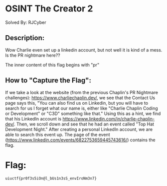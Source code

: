
# OSINT The Creator 2
Solved By: RJCyber

## Description:
Wow Charlie even set up a linkedin account, but not well it is kind of a mess. Is the PR nightmare here??

The inner content of this flag begins with "pr"

## How to "Capture the Flag":
If we take a look at the website (from the previous Chaplin's PR Nightmare challenges): https://www.charliechaplin.dev/, we see that the Contact Us page says this, "You can also find us on Linkedin, but you will have to search for us I forget what our name is, either like "Charlie Chaplin Coding or Development" or "C3D" something like that." Using this as a hint, we find that his LinkedIn account is https://www.linkedin.com/in/charlie-chaplin-dev/. Then, we scroll down and see that he had an event called "Top Hat Development Night." After creating a personal LinkedIn account, we are able to search this event up. The page of the event (https://www.linkedin.com/events/6822753659445743616/) contains the flag.

# Flag:
```uiuctf{pr0f3s5iOn@l_bUs1n3sS_envIroNm3n7}```
